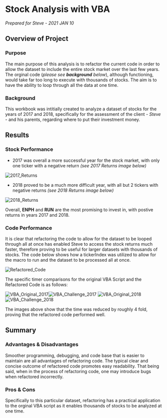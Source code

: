 # Stock Analysis with VBA

*Prepared for Steve - 2021 JAN 10*

## Overview of Project

### Purpose

The main purpose of this analysis is to refactor the current code in order to allow the dataset to include the entire stock market over the last few years. The orginal code (*please see **background** below*), although functioning, would take far too long to execute with thousands of stocks. The aim is to have the ability to loop through all the data at one time.

### Background

This workbook was intitially created to analyze a dataset of stocks for the years of 2017 and 2018, specifically for the assessment of the client - *Steve* - and his parents, regarding where to put their investment money.

## Results

### Stock Performance

* 2017 was overall a more successful year for the stock market, with only one ticker with a negative return *(see 2017 Returns image below)*

![2017_Returns](2017_Returns.png)

* 2018 proved to be a much more difficult year, with all but 2 tickers with negative returns *(see 2018 Returns image below)*

![2018_Returns](2018_Returns.png)

Overall, **ENPH** and **RUN** are the most promising to invest in, with postive returns in years 2017 and 2018.

### Code Performance

It is clear that refactoring the code to allow for the dataset to be looped through all at once has enabled Steve to access the stock returns much faster, therefore proving to be useful for larger datasets with thousands of stocks. The code below shows how a tickerIndex was utilized to allow for the macro to run and the dataset to be processed all at once.

![Refactored_Code](Refactored_Code.png)

The specific timer comparisons for the original VBA Script and the Refactored Code is as follows:

![VBA_Original_2017](VBA_Original_2017.png)![VBA_Challenge_2017](VBA_Challenge_2017.png)
![VBA_Original_2018](VBA_Original_2018.png)![VBA_Challenge_2018](VBA_Challenge_2018.png)

The images above show that the time was reduced by roughly 4 fold, proving that the refactored code performed well.

## Summary

### Advantages & Disadvantages

Smoother programming, debugging, and code base that is easier to maintain are all advantages of refactoring code. The typical clear and concise outcome of refactored code promotes easy readability. That being said, when in the process of refactoring code, one may introduce bugs when refactored incorrectly.

### Pros & Cons 

Specifically to this particular dataset, refactoring has a practical application to the orginal VBA script as it enables thousands of stocks to be analyzed at one time. 
